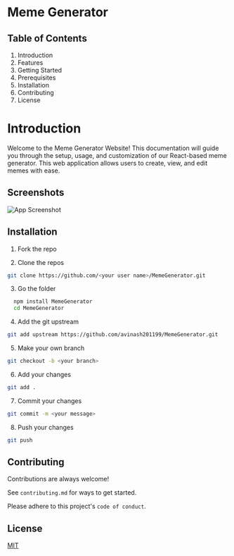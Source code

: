
# Meme Generator

## Table of Contents
1. Introduction
2. Features
3. Getting Started
4. Prerequisites
5. Installation
6. Contributing
7. License


# Introduction
Welcome to the Meme Generator Website! This documentation will guide you through the setup, usage, and customization of our React-based meme generator. This web application allows users to create, view, and edit memes with ease.



## Screenshots

![App Screenshot](https://via.placeholder.com/468x300?text=App+Screenshot+Here)




## Installation

1. Fork the repo

2. Clone the repos 
```bash 
git clone https://github.com/<your user name>/MemeGenerator.git
```
3. Go the folder

```bash
  npm install MemeGenerator
  cd MemeGenerator
```

4. Add the git upstream
```bash 
git add upstream https://github.com/avinash201199/MemeGenerator.git
```

5. Make your own branch
``` bash
git checkout -b <your branch> 
```

6. Add your changes
```bash 
git add .
```
7. Commit your changes
```bash 
git commit -m <your message>
```
8. Push your changes
```bash 
git push
```

## Contributing

Contributions are always welcome!

See `contributing.md` for ways to get started.

Please adhere to this project's `code of conduct`.

## License

[MIT](https://choosealicense.com/licenses/mit/)